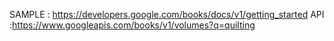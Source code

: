 SAMPLE : https://developers.google.com/books/docs/v1/getting_started
API :https://www.googleapis.com/books/v1/volumes?q=quilting
